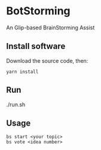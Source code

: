# BotStorming

An Glip-based BrainStorming Assist

## Install software

Download the source code, then:

```
yarn install
```


## Run

./run.sh


## Usage

```
bs start <your topic>
bs vote <idea number>
```
